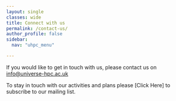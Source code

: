 ```yaml
---
layout: single
classes: wide
title: Connect with us
permalink: /contact-us/
author_profile: false
sidebar:
  nav: "uhpc_menu"

---
```

If you would like to get in touch with us, please contact us on [info@universe-hpc.ac.uk](mailto:info@universe-hpc.ac.uk)

To stay in touch with our activities and plans please [Click Here] to subscribe to our mailing list.
